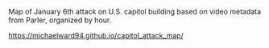 Map of January 6th attack on U.S. capitol building based on video metadata from Parler, organized by hour.

https://michaelward94.github.io/capitol_attack_map/
